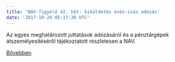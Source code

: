 ```yaml
---
title: 'NAV-figyelő 42. hét: kiküldetés evés-ivás adózás'
date: '2017-10-24 05:17:36 UTC'
---
```


Az egyes meghatározott juttatások adózásáról és a pénztárgépek átszemélyesítéséről tájékoztatott részletesen a NAV.




[Bővebben](http://ift.tt/2y1wOOg)
